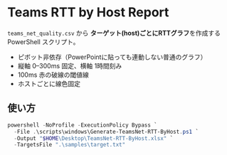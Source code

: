 # Teams RTT by Host Report

`teams_net_quality.csv` から **ターゲット(host)ごとにRTTグラフ**を作成する PowerShell スクリプト。  
- ピボット非依存（PowerPointに貼っても連動しない普通のグラフ）
- 縦軸 0–300ms 固定、横軸 1時間刻み
- 100ms 赤の破線の閾値線
- ホストごとに線色固定

## 使い方
```powershell
powershell -NoProfile -ExecutionPolicy Bypass `
  -File .\scripts\windows\Generate-TeamsNet-RTT-ByHost.ps1 `
  -Output "$HOME\Desktop\TeamsNet-RTT-ByHost.xlsx" `
  -TargetsFile ".\samples\target.txt"